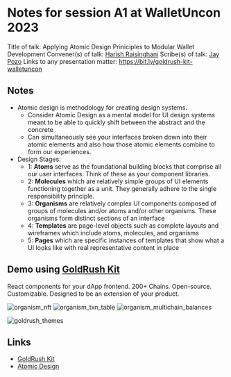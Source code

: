 # Notes for session A1 at WalletUncon 2023

Title of talk: Applying Atomic Design Priniciples to Modular Wallet Development	
Convener(s) of talk: [Harish Raisinghani](https://github.com/harishraisinghani)
Scribe(s) of talk: [Jay Pozo](https://github.com/jaypozo)
Links to any presentation matter: https://bit.ly/goldrush-kit-walletuncon


## Notes

- Atomic design is methodology for creating design systems. 
    - Consider Atomic Design as a mental model for UI design systems meant to be able to quickly shift between the abstract and the concrete
    - Can simultaneously see your interfaces broken down into their atomic elements and also how those atomic elements combine to form our experiences. 
- Design Stages:
    - 1: <b>Atoms</b> serve as the foundational building blocks that comprise all our user interfaces. Think of these as your component libraries.
    - 2: <b>Molecules</b> which are relatively simple groups of UI elements functioning together as a unit. They generally adhere to the single responsibility principle.
    - 3: <b>Organisms</b> are relatively complex UI components composed of groups of molecules and/or atoms and/or other organisms. These organisms form distinct sections of an interface
    - 4: <b>Templates</b> are page-level objects such as complete layouts and wireframes which include atoms, molecules, and organisms
    - 5: <b>Pages</b> which are specific instances of templates that show what a UI looks like with real representative content in place
    
## Demo using [GoldRush Kit](https://github.com/covalenthq/goldrush-kit)

React components for your dApp frontend. 200+ Chains. Open-source. Customizable. Designed to be an extension of your product. 

![organism_nft](https://hackmd.io/_uploads/S1FW5RVN6.png)
![organism_txn_table](https://hackmd.io/_uploads/r11m9044T.png)
![organism_multichain_balances](https://hackmd.io/_uploads/Sy3QoAEET.png)

![goldrush_themes](https://hackmd.io/_uploads/S1UO9CVVT.png)









## Links

- [GoldRush Kit](https://github.com/covalenthq/goldrush-kit)
- [Atomic Design](https://atomicdesign.bradfrost.com/)

